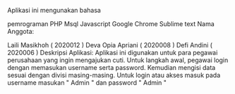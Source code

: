 Aplikasi ini mengunakan bahasa

pemrograman PHP
Msql
Javascript
Google Chrome
Sublime text
Nama Anggota:

Laili Masikhoh ( 2020012 )
Deva Opia Apriani ( 2020008 )
Defi Andini ( 2020006 )
Deskripsi Aplikasi: Aplikasi ini digunakan untuk para pegawai perusahaan yang ingin mengajukan cuti. Untuk langkah awal, pegawai login dengan memasukan username serta password. Kemudian mengisi data sesuai dengan divisi masing-masing. Untuk login atau akses masuk pada username masukan " Admin " dan password " Admin "
